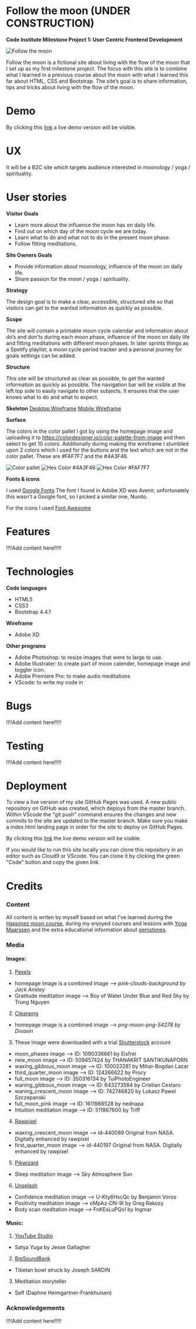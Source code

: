 Follow the moon  (UNDER CONSTRUCTION)
======
**Code Institute Milestone Project 1: User Centric Frontend Development**

<img src="https://github.com/Daph1986/Follow-the-moon/blob/master/assets/images/README%20images/homepage.jpg" alt="Follow the moon"/>

Follow the moon is a fictional site about living with the flow of the moon that I set up as my first milestone project. The focus with this site is to combine what I learned in a previous course about the moon with what I learned this far about HTML, CSS and Bootstrap. The site’s goal is to share information, tips and tricks about living with the flow of the moon.

Demo
======

By clicking this [link](https://daph1986.github.io/Follow-the-moon/) a live demo version will be visible.

UX
======
It will be a B2C site which targets audience interested in moonology / yoga / spirituality.

User stories
======
**Visitor Goals**
* Learn more about the influence the moon has on daily life.
* Find out on which day of the moon cycle we are today.
* Learn what to do and what not to do in the present moon phase.
* Follow fitting meditations.

**Site Owners Goals**
* Provide information about moonology, influence of the moon on daily life.
* Share passion for the moon / yoga / spirituality.

**Strategy**

The design goal is to make a clear, accessible, structured site so that visitors can get to the wanted information as quickly as possible.

**Scope**

The site will contain a printable moon cycle calendar and information about do’s and don’ts during each moon phase, influence of the moon on daily life and fitting meditations with different moon phases. In later sprints things as a Spotify playlist, a moon cycle period tracker and a personal journey for goals settings can be added.

**Structure**

This site will be structured as clear as possible, to get the wanted information as quickly as possible. The navigation bar will be visible at the left top side to easily navigate to other subjects. It ensures that the user knows what to do and what to expect.

**Skeleton**
[Desktop Wireframe](https://github.com/Daph1986/Follow-the-moon/blob/master/desktop_wireframe.pdf)
[Mobile Wireframe](https://github.com/Daph1986/Follow-the-moon/blob/master/mobile_wireframe.pdf)

**Surface**

The colors in the color pallet I got by using the homepage image and uploading it to https://colordesigner.io/color-palette-from-image and then select to get 10 colors.
Additionally during making the wireframe I stumbled upon 2 colors which I used for the buttons and the text which are not in the color pallet. These are #FAF7F7 and the #4A3F46.

<img src="https://github.com/Daph1986/Follow-the-moon/blob/master/assets/images/README%20images/color_pallet" alt="Color pallet"/>
<img src="https://github.com/Daph1986/Follow-the-moon/blob/master/assets/images/README%20images/hex_color_#4A3F46" alt="Hex Color #4A3F46"/>
<img src="https://github.com/Daph1986/Follow-the-moon/blob/master/assets/images/README%20images/hex_color_#FAF7F7" alt="Hex Color #FAF7F7"/> 
<br>

**Fonts & icons**

I used [Google Fonts]( https://fonts.google.com/)
The font I found in Adobe XD was Avenir, unfortunately this wasn’t a Google font, so I picked a similar one, Nunito.


For the icons I used [Font Awesome]( https://fontawesome.com/)

Features
======
!!!!Add content here!!!!!

Technologies
======

**Code languages**
+ HTML5
+ CSS3
+ Bootstrap 4.4.1

**Wireframe**
+ Adobe XD

**Other programs**
+ Adobe Photoshop: to resize images that were to large to use.
+ Adobe Illustrater: to create part of moon calender, homepage image and toggler icon.
+ Adobe Premiere Pro: to make audio meditations
+ VScode: to write my code in

Bugs
======
!!!!Add content here!!!!!

Testing
======
!!!!Add content here!!!!!

Deployment
======
To view a live version of my site GitHub Pages was used.
A new public repository on GitHub was created, which deploys from the master branch.
Within VScode the "git push" command ensures the changes and new commits to the site are updated to the master branch.
Make sure you make a index.html landing page in order for the site to deploy on GitHub Pages.

By clicking this [link](https://daph1986.github.io/Follow-the-moon/) the live demo version will be visible.

If you would like to run this site locally you can clone this repository in an editor such as Cloud9 or VScode.
You can clone it by clicking the green "Code" button and copy the given link.

Credits
======
### Content
All content is writen by myself based on what I've learned during the [Happinez moon course](https://www.happinez.nl/online-training/leef-met-de-maan/), during my enjoyed courses and lessons with [Yoga Maarssen](https://www.yogamaarssen.nl/) and the extra educational information about [gemstones](https://www.edelstenenenmineralen.nl/).

### Media 
#### Images:
1. [Pexels](https://www.pexels.com/) 
* homepage image is a combined image --> _pink-clouds-background by Jack Anstey_
* Gratitude meditation image --> Boy of Water Under Blue and Red Sky by Trung Nguyen

2. [Cleanpng](https://www.cleanpng.com/)
* homepage image is a combined image --> _png-moon-png-54278 by Divasiri_

3. These image were downloaded with a trial [Shutterstock](https://www.shutterstock.com/) account
* moon_phases image --> ID: 1090336661 by Eisfrei
* new_moon image --> ID: 509457424 by THANAKRIT SANTIKUNAPORN
* waxing_gibbous_moon image --> ID: 100023281 by Mihai-Bogdan Lazar
* third_quarter_moon image --> ID: 124266622 by Procy
* full_moon image --> ID: 350316134 by TuiPhotoEngineer
* waning_gibbous_moon image --> ID: 643273564 by Cristian Cestaro
* waning_crescent_moon image --> ID: 742746820 by Lukasz Pawel Szczepanski
* full_moon_pink image --> ID: 1611988528 by nednapa
* Intuition meditation image --> ID: 511867600 by Triff


4. [Rawpixel](https://www.rawpixel.com/)
* waxing_crescent_moon image --> id-440089 Original from NASA. Digitally enhanced by rawpixel
* first_quarter_moon image --> id-440197 Original from NASA. 
Digitally enhanced by rawpixel

5. [Pikwizard](https://pikwizard.com/)
* Sleep meditation image --> Sky Atmosphere Sun

6. [Unsplash](https://unsplash.com/)
* Confidence meditation image --> U-Kty6HxcQc by Benjamin Voros 
* Positivity meditation image --> oMpAz-DN-9I by Greg Rakozy 
* Body scan meditation image --> FnKEsLuPQvI by Ingmar

#### Music:
1. [YouTube Studio](https://studio.youtube.com/channel/UC991useTgs7W2PofwhpouBw/music)
* Satya Yuga by Jesse Gallagher

2. [BigSoundBank](https://bigsoundbank.com/detail-1110-tibetan-bowl-struck.html)
* Tibetan bowl struck by Joseph SARDIN

3. Meditation storyteller
* Self (Daphne Heimgartner-Frankhuisen)

### Acknowledgements
!!!!Add content here!!!!!